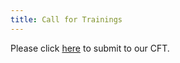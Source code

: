 ```yaml
---
title: Call for Trainings
---
```


Please click [here](https://owasp.submittable.com/submit/147365/appsec-callifornia-2020-call-for-presentations) to submit to our CFT.
